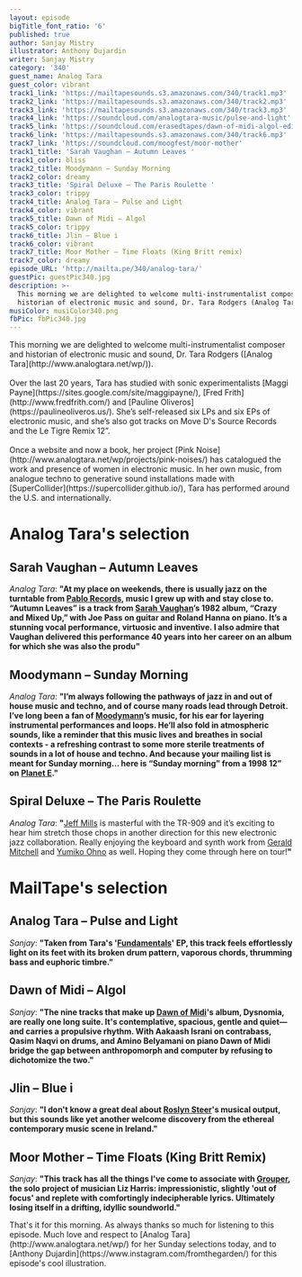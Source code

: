 ```yaml
---
layout: episode
bigTitle_font_ratio: '6'
published: true
author: Sanjay Mistry
illustrator: Anthony Dujardin
writer: Sanjay Mistry
category: '340'
guest_name: Analog Tara
guest_color: vibrant
track1_link: 'https://mailtapesounds.s3.amazonaws.com/340/track1.mp3'
track2_link: 'https://mailtapesounds.s3.amazonaws.com/340/track2.mp3'
track3_link: 'https://mailtapesounds.s3.amazonaws.com/340/track3.mp3'
track4_link: 'https://soundcloud.com/analogtara-music/pulse-and-light'
track5_link: 'https://soundcloud.com/erasedtapes/dawn-of-midi-algol-edit'
track6_link: 'https://mailtapesounds.s3.amazonaws.com/340/track6.mp3'
track7_link: 'https://soundcloud.com/moogfest/moor-mother'
track1_title: 'Sarah Vaughan – Autumn Leaves '
track1_color: bliss
track2_title: Moodymann – Sunday Morning
track2_color: dreamy
track3_title: 'Spiral Deluxe – The Paris Roulette '
track3_color: trippy
track4_title: Analog Tara – Pulse and Light
track4_color: vibrant
track5_title: Dawn of Midi – Algol
track5_color: trippy
track6_title: Jlin – Blue i
track6_color: vibrant
track7_title: Moor Mother – Time Floats (King Britt remix)
track7_color: dreamy
episode_URL: 'http://mailta.pe/340/analog-tara/'
guestPic: guestPic340.jpg
description: >-
  This morning we are delighted to welcome multi-instrumentalist composer and
  historian of electronic music and sound, Dr. Tara Rodgers (Analog Tara)
musiColor: musiColor340.png
fbPic: fbPic340.jpg
---
```

<p id="introduction">This morning we are delighted to welcome multi-instrumentalist composer and historian of electronic music and sound, Dr. Tara Rodgers ([Analog Tara](http://www.analogtara.net/wp/)). 
<br><br>
Over the last 20 years, Tara has studied with sonic experimentalists [Maggi Payne](https://sites.google.com/site/maggipayne/), [Fred Frith](http://www.fredfrith.com/) and [Pauline Oliveros](https://paulineoliveros.us/). She’s self-released six LPs and six EPs of electronic music, and she’s also got tracks on Move D's Source Records and the Le Tigre Remix 12”.
<br><br>
Once a website and now a book, her project [Pink Noise](http://www.analogtara.net/wp/projects/pink-noises/) has catalogued the work and presence of women in electronic music. In her own music, from analogue techno to generative sound installations made with [SuperCollider](https://supercollider.github.io/), Tara has performed around the U.S. and internationally.</p>


# Analog Tara's selection

## Sarah Vaughan – Autumn Leaves
_Analog Tara_: **"**At my place on weekends, there is usually jazz on the turntable from [Pablo Records](https://en.wikipedia.org/wiki/Pablo_Records), music I grew up with and stay close to. “Autumn Leaves” is a track from [Sarah Vaughan](https://en.wikipedia.org/wiki/Sarah_Vaughan)’s 1982 album, “Crazy and Mixed Up,” with Joe Pass on guitar and Roland Hanna on piano. It’s a stunning vocal performance, virtuosic and inventive. I also admire that Vaughan delivered this performance 40 years into her career on an album for which she was also the produ**"**

## Moodymann – Sunday Morning
_Analog Tara_: **"**I’m always following the pathways of jazz in and out of house music and techno, and of course many roads lead through Detroit. I’ve long been a fan of [Moodymann](http://www.mahoganimusic.com/)’s music, for his ear for layering instrumental performances and loops. He’ll also fold in atmospheric sounds, like a reminder that this music lives and breathes in social contexts - a refreshing contrast to some more sterile treatments of sounds in a lot of house and techno. And because your mailing list is meant for Sunday morning… here is “Sunday morning” from a 1998 12” on [Planet E](https://planet-e.net/).**"**

## Spiral Deluxe – The Paris Roulette 
_Analog Tara_: **"**[Jeff Mills](https://twitter.com/DJJeffMills) is masterful with the TR-909 and it’s exciting to hear him stretch those chops in another direction for this new electronic jazz collaboration. Really enjoying the keyboard and synth work from [Gerald Mitchell](https://www.discogs.com/artist/10841-Gerald-Mitchell) and [Yumiko Ohno](https://www.instagram.com/yumikoohno/) as well. Hoping they come through here on tour!**"**


# MailTape's selection

## Analog Tara – Pulse and Light
_Sanjay_: **"**Taken from Tara's '[Fundamentals](https://tararodgers.bandcamp.com/album/fundamentals-ep)' EP, this track feels effortlessly light on its feet with its broken drum pattern, vaporous chords, thrumming bass and euphoric timbre.**"**

## Dawn of Midi – Algol
_Sanjay_: **"**The nine tracks that make up [Dawn of Midi](http://dawnofmidi.com/)'s album, Dysnomia, are really one long suite. It's contemplative, spacious, gentle and quiet—and carries a propulsive rhythm. With Aakaash Israni on contrabass, Qasim Naqvi on drums, and Amino Belyamani on piano Dawn of Midi bridge the gap between anthropomorph and computer by refusing to dichotomize the two.**"**

## Jlin – Blue i
_Sanjay_: **"**I don't know a great deal about [Roslyn Steer](https://soundcloud.com/ros-steer)'s musical output, but this sounds like yet another welcome discovery from the ethereal contemporary music scene in Ireland.**"**

## Moor Mother – Time Floats (King Britt Remix)
_Sanjay_: **"**This track has all the things I've come to associate with [Grouper](http://www.repeatingpattern.com/), the solo project of musician Liz Harris: impressionistic, slightly 'out of focus' and replete with comfortingly indecipherable lyrics. Ultimately losing itself in a drifting, idyllic soundworld.**"**


<p id="outroduction">That's it for this morning. As always thanks so much for listening to this episode. Much love and respect to [Analog Tara](http://www.analogtara.net/wp/) for her Sunday selections today, and to [Anthony Dujardin](https://www.instagram.com/fromthegarden/) for this episode's cool illustration.</p>
